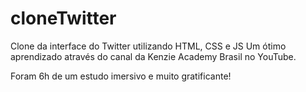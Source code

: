 # cloneTwitter

Clone da interface do Twitter utilizando HTML, CSS e JS
Um ótimo aprendizado através do canal da Kenzie Academy Brasil no YouTube.

Foram 6h de um estudo imersivo e muito gratificante!
